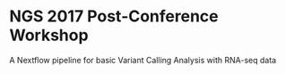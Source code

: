 # NGS 2017 Post-Conference Workshop

A Nextflow pipeline for basic Variant Calling Analysis with RNA-seq data

